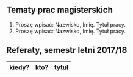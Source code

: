 ## Tematy prac magisterskich

1. Proszę wpisać: Nazwisko, Imię. Tytuł pracy.
1. Proszę wpisać: Nazwisko, Imię. Tytuł pracy.


## Referaty, semestr letni 2017/18

| kiedy?     | kto?            | tytuł |
| :--------- | :-------------- | :---- |
